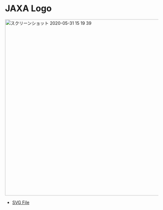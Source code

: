 # JAXA Logo

<img width="580" alt="スクリーンショット 2020-05-31 15 19 39" src="https://user-images.githubusercontent.com/416977/83345826-43e5c980-a352-11ea-8c3a-31ee2036d9fc.png">


* [SVG File](https://github.com/spaceappssagami/seaweed4space/blob/master/data/JAXAlogo/JAXA_logo4bento.svg)
